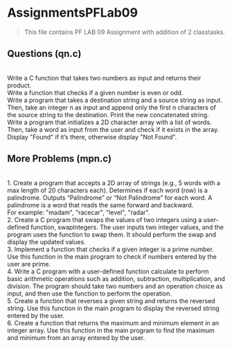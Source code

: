 # AssignmentsPFLab09
>This file contains  PF LAB 09 Assignment with addition of 2 classtasks.  

## Questions (qn.c)
<br>Write a C function that takes two numbers as input and returns their product.
<br>Write a function that checks if a given number is even or odd.
<br>Write a program that takes a destination string and a source string as input. Then, take
an integer n as input and append only the first n characters of the source string to the
destination. Print the new concatenated string.
<br>Write a program that initializes a 2D character array with a list of words. Then, take a
word as input from the user and check if it exists in the array. Display "Found" if it’s there,
otherwise display "Not Found".
## More Problems (mpn.c)
<br>1. Create a program that accepts a 2D array of strings (e.g., 5 words with a max length of 20
characters each). Determines if each word (row) is a palindrome. Outputs “Palindrome” or “Not
Palindrome” for each word. A palindrome is a word that reads the same forward and backward.
<br>For example: "madam", "racecar", "level", "radar".
<br>2. Create a C program that swaps the values of two integers using a user-defined function,
swapIntegers. The user inputs two integer values, and the program uses the function to swap
them. It should perform the swap and display the updated values.
<br>3. Implement a function that checks if a given integer is a prime number. Use this function in the
main program to check if numbers entered by the user are prime.
<br>4. Write a C program with a user-defined function calculate to perform basic arithmetic operations
such as addition, subtraction, multiplication, and division. The program should take two
numbers and an operation choice as input, and then use the function to perform the operation.
<br>5. Create a function that reverses a given string and returns the reversed string. Use this function
in the main program to display the reversed string entered by the user.
<br>6. Create a function that returns the maximum and minimum element in an integer array. Use this
function in the main program to find the maximum and minimum from an array entered by the
user.
